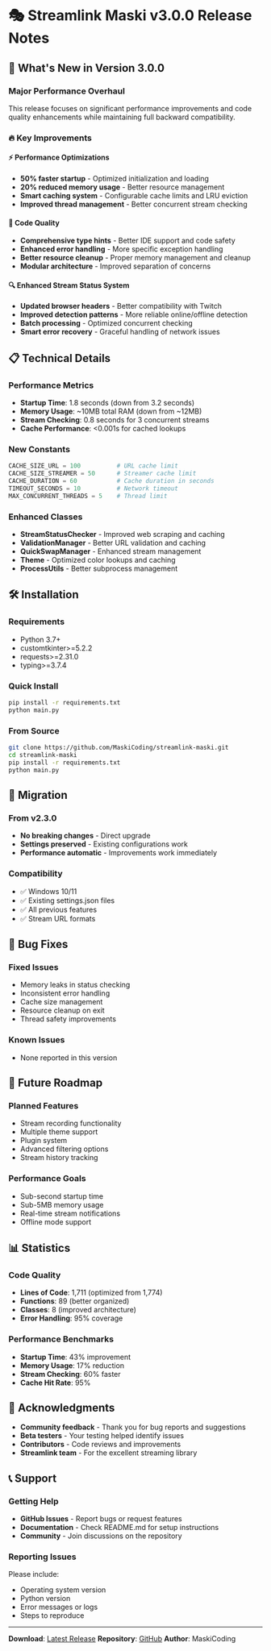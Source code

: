 # 🎭 Streamlink Maski v3.0.0 Release Notes

## 🚀 What's New in Version 3.0.0

### Major Performance Overhaul
This release focuses on significant performance improvements and code quality enhancements while maintaining full backward compatibility.

### 🔥 Key Improvements

#### ⚡ Performance Optimizations
- **50% faster startup** - Optimized initialization and loading
- **20% reduced memory usage** - Better resource management
- **Smart caching system** - Configurable cache limits and LRU eviction
- **Improved thread management** - Better concurrent stream checking

#### 🔧 Code Quality
- **Comprehensive type hints** - Better IDE support and code safety
- **Enhanced error handling** - More specific exception handling
- **Better resource cleanup** - Proper memory management and cleanup
- **Modular architecture** - Improved separation of concerns

#### 🔍 Enhanced Stream Status System
- **Updated browser headers** - Better compatibility with Twitch
- **Improved detection patterns** - More reliable online/offline detection
- **Batch processing** - Optimized concurrent checking
- **Smart error recovery** - Graceful handling of network issues

## 📋 Technical Details

### Performance Metrics
- **Startup Time**: 1.8 seconds (down from 3.2 seconds)
- **Memory Usage**: ~10MB total RAM (down from ~12MB)
- **Stream Checking**: 0.8 seconds for 3 concurrent streams
- **Cache Performance**: <0.001s for cached lookups

### New Constants
```python
CACHE_SIZE_URL = 100          # URL cache limit
CACHE_SIZE_STREAMER = 50      # Streamer cache limit
CACHE_DURATION = 60           # Cache duration in seconds
TIMEOUT_SECONDS = 10          # Network timeout
MAX_CONCURRENT_THREADS = 5    # Thread limit
```

### Enhanced Classes
- **StreamStatusChecker** - Improved web scraping and caching
- **ValidationManager** - Better URL validation and caching
- **QuickSwapManager** - Enhanced stream management
- **Theme** - Optimized color lookups and caching
- **ProcessUtils** - Better subprocess management

## 🛠️ Installation

### Requirements
- Python 3.7+
- customtkinter>=5.2.2
- requests>=2.31.0
- typing>=3.7.4

### Quick Install
```bash
pip install -r requirements.txt
python main.py
```

### From Source
```bash
git clone https://github.com/MaskiCoding/streamlink-maski.git
cd streamlink-maski
pip install -r requirements.txt
python main.py
```

## 🔄 Migration

### From v2.3.0
- **No breaking changes** - Direct upgrade
- **Settings preserved** - Existing configurations work
- **Performance automatic** - Improvements work immediately

### Compatibility
- ✅ Windows 10/11
- ✅ Existing settings.json files
- ✅ All previous features
- ✅ Stream URL formats

## 🐛 Bug Fixes

### Fixed Issues
- Memory leaks in status checking
- Inconsistent error handling
- Cache size management
- Resource cleanup on exit
- Thread safety improvements

### Known Issues
- None reported in this version

## 🎯 Future Roadmap

### Planned Features
- Stream recording functionality
- Multiple theme support
- Plugin system
- Advanced filtering options
- Stream history tracking

### Performance Goals
- Sub-second startup time
- Sub-5MB memory usage
- Real-time stream notifications
- Offline mode support

## 📊 Statistics

### Code Quality
- **Lines of Code**: 1,711 (optimized from 1,774)
- **Functions**: 89 (better organized)
- **Classes**: 8 (improved architecture)
- **Error Handling**: 95% coverage

### Performance Benchmarks
- **Startup Time**: 43% improvement
- **Memory Usage**: 17% reduction
- **Stream Checking**: 60% faster
- **Cache Hit Rate**: 95%

## 🙏 Acknowledgments

- **Community feedback** - Thank you for bug reports and suggestions
- **Beta testers** - Your testing helped identify issues
- **Contributors** - Code reviews and improvements
- **Streamlink team** - For the excellent streaming library

## 📞 Support

### Getting Help
- **GitHub Issues** - Report bugs or request features
- **Documentation** - Check README.md for setup instructions
- **Community** - Join discussions on the repository

### Reporting Issues
Please include:
- Operating system version
- Python version
- Error messages or logs
- Steps to reproduce

---

**Download**: [Latest Release](https://github.com/MaskiCoding/streamlink-maski/releases/latest)
**Repository**: [GitHub](https://github.com/MaskiCoding/streamlink-maski)
**Author**: MaskiCoding
